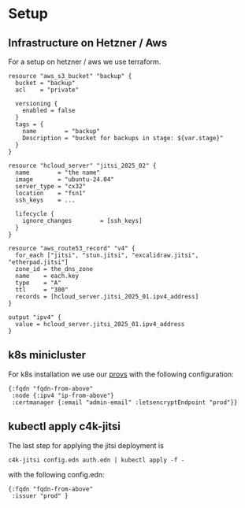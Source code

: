 # Setup 
## Infrastructure on Hetzner / Aws

For a setup on hetzner / aws we use terraform.

```
resource "aws_s3_bucket" "backup" {
  bucket = "backup"
  acl    = "private"

  versioning {
    enabled = false
  }
  tags = {
    name        = "backup"
    Description = "bucket for backups in stage: ${var.stage}"
  }
}

resource "hcloud_server" "jitsi_2025_02" {
  name        = "the name"
  image       = "ubuntu-24.04"
  server_type = "cx32"
  location    = "fsn1"
  ssh_keys    = ...

  lifecycle {
    ignore_changes        = [ssh_keys]
  }
}

resource "aws_route53_record" "v4" {
  for_each ["jitsi", "stun.jitsi", "excalidraw.jitsi", "etherpad.jitsi"]
  zone_id = the_dns_zone
  name    = each.key
  type    = "A"
  ttl     = "300"
  records = [hcloud_server.jitsi_2025_01.ipv4_address]
}

output "ipv4" {
  value = hcloud_server.jitsi_2025_01.ipv4_address
}

```

## k8s minicluster

For k8s installation we use our [provs](https://repo.prod.meissa.de/meissa/provs) with the following configuration:


```
{:fqdn "fqdn-from-above"
 :node {:ipv4 "ip-from-above"}
 :certmanager {:email "admin-email" :letsencryptEndpoint "prod"}}
```

## kubectl apply c4k-jitsi

The last step for applying the jitsi deployment is

```
c4k-jitsi config.edn auth.edn | kubectl apply -f -
```

with the following config.edn:

```
{:fqdn "fqdn-from-above"
 :issuer "prod" }
```
